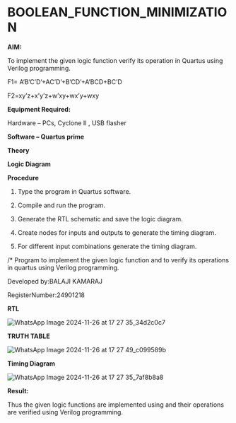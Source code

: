 # BOOLEAN_FUNCTION_MINIMIZATION

**AIM:**

To implement the given logic function verify its operation in Quartus using Verilog programming.

F1= A’B’C’D’+AC’D’+B’CD’+A’BCD+BC’D 

F2=xy’z+x’y’z+w’xy+wx’y+wxy

**Equipment Required:**

Hardware – PCs, Cyclone II , USB flasher

**Software – Quartus prime**

**Theory**

**Logic Diagram**

**Procedure**

1.	Type the program in Quartus software.

2.	Compile and run the program.

3.	Generate the RTL schematic and save the logic diagram.

4.	Create nodes for inputs and outputs to generate the timing diagram.

5.	For different input combinations generate the timing diagram.


/* Program to implement the given logic function and to verify its operations in quartus using Verilog programming. 

Developed by:BALAJI KAMARAJ

RegisterNumber:24901218


**RTL**


![WhatsApp Image 2024-11-26 at 17 27 35_34d2c0c7](https://github.com/user-attachments/assets/7c91ac2a-6db6-41c3-b325-f1238118e236)


**TRUTH TABLE**


![WhatsApp Image 2024-11-26 at 17 27 49_c099589b](https://github.com/user-attachments/assets/51e13739-83e7-4b7a-b75e-e39300c9687d)


**Timing Diagram**


![WhatsApp Image 2024-11-26 at 17 27 35_7af8b8a8](https://github.com/user-attachments/assets/297abad1-642c-4ac1-a032-4015f3b13522)


**Result:**

Thus the given logic functions are implemented using and their operations are verified using Verilog programming.
